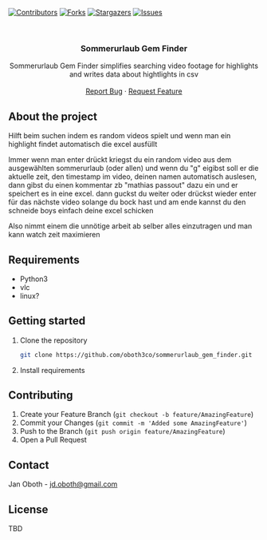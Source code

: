 [![Contributors][contributors-shield]][contributors-url]
[![Forks][forks-shield]][forks-url]
[![Stargazers][stars-shield]][stars-url]
[![Issues][issues-shield]][issues-url]

<!-- PROJECT LOGO -->
<br />
<p align="center">

  <h3 align="center">Sommerurlaub Gem Finder</h3>

  <p align="center">
    Sommerurlaub Gem Finder simplifies searching video footage for highlights and writes data about hightlights in csv
    <br />
    <br />
    <a href="https://github.com/Djamal-Sadaghiani/evergreen/issues">Report Bug</a>
    ·
    <a href="https://github.com/Djamal-Sadaghiani/evergreen/issues">Request Feature</a>
  </p>
</p>

## About the project

Hilft beim suchen indem es random videos spielt und wenn man ein highlight findet automatisch die excel ausfüllt

Immer wenn man enter drückt kriegst du ein random video aus dem ausgewählten sommerurlaub (oder allen) und wenn du "g" eigibst soll er die aktuelle zeit, den timestamp im video, deinen namen automatisch auslesen, dann gibst du einen kommentar zb "mathias passout" dazu ein und er speichert es in eine excel. dann guckst du weiter oder drückst wieder enter für das nächste video solange du bock hast und am ende kannst du den schneide boys einfach deine excel schicken

Also nimmt einem die unnötige arbeit ab selber alles einzutragen und man kann watch zeit maximieren

## Requirements

- Python3
- vlc
- linux?

## Getting started

1. Clone the repository
   ```sh
   git clone https://github.com/oboth3co/sommerurlaub_gem_finder.git
   ```
2. Install requirements

<!-- CONTRIBUTING -->

## Contributing

1. Create your Feature Branch (`git checkout -b feature/AmazingFeature`)
2. Commit your Changes (`git commit -m 'Added some AmazingFeature'`)
3. Push to the Branch (`git push origin feature/AmazingFeature`)
4. Open a Pull Request

## Contact

Jan Oboth - jd.oboth@gmail.com

<!-- LICENSE -->

## License

TBD

<!-- MARKDOWN LINKS & IMAGES -->
<!-- https://www.markdownguide.org/basic-syntax/#reference-style-links -->

[contributors-shield]: https://img.shields.io/github/contributors/Djamal-Sadaghiani/evergreeen.svg?style=for-the-badge
[contributors-url]: https://github.com/oboth3co/sommerurlaub_gem_finder/graphs/contributors
[forks-shield]: https://img.shields.io/github/forks/Djamal-Sadaghiani/evergreeen.svg?style=for-the-badge
[forks-url]: https://github.com/oboth3co/sommerurlaub_gem_finder/network/members
[stars-shield]: https://img.shields.io/github/stars/Djamal-Sadaghiani/evergreeen.svg?style=for-the-badge
[stars-url]: https://github.com/oboth3co/sommerurlaub_gem_finder/stargazers
[issues-shield]: https://img.shields.io/github/issues/Djamal-Sadaghiani/evergreeen.svg?style=for-the-badge
[issues-url]: https://github.com/oboth3co/sommerurlaub_gem_finder/issues
